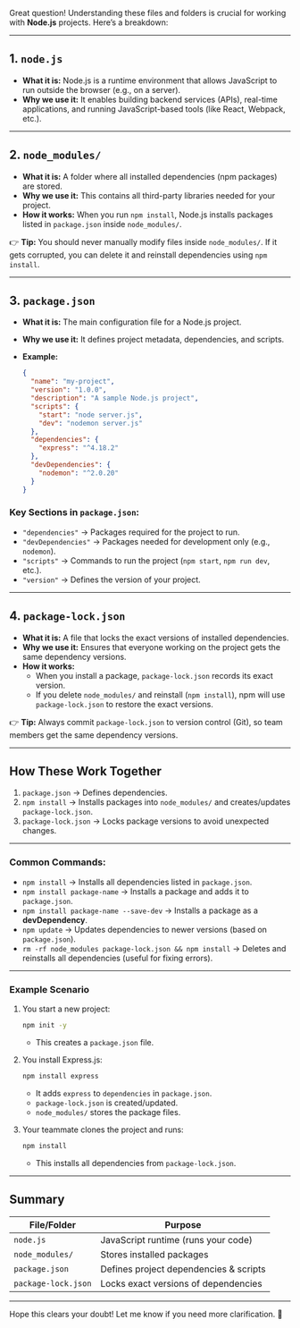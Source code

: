 Great question! Understanding these files and folders is crucial for working with **Node.js** projects. Here’s a breakdown:  

---

## **1. `node.js`**
- **What it is:** Node.js is a runtime environment that allows JavaScript to run outside the browser (e.g., on a server).
- **Why we use it:** It enables building backend services (APIs), real-time applications, and running JavaScript-based tools (like React, Webpack, etc.).

---

## **2. `node_modules/`**
- **What it is:** A folder where all installed dependencies (npm packages) are stored.
- **Why we use it:** This contains all third-party libraries needed for your project.
- **How it works:** When you run `npm install`, Node.js installs packages listed in `package.json` inside `node_modules/`.

👉 **Tip:** You should never manually modify files inside `node_modules/`. If it gets corrupted, you can delete it and reinstall dependencies using `npm install`.

---

## **3. `package.json`**
- **What it is:** The main configuration file for a Node.js project.
- **Why we use it:** It defines project metadata, dependencies, and scripts.
- **Example:**
  
  ```json
  {
    "name": "my-project",
    "version": "1.0.0",
    "description": "A sample Node.js project",
    "scripts": {
      "start": "node server.js",
      "dev": "nodemon server.js"
    },
    "dependencies": {
      "express": "^4.18.2"
    },
    "devDependencies": {
      "nodemon": "^2.0.20"
    }
  }
  ```

### **Key Sections in `package.json`:**
- `"dependencies"` → Packages required for the project to run.
- `"devDependencies"` → Packages needed for development only (e.g., `nodemon`).
- `"scripts"` → Commands to run the project (`npm start`, `npm run dev`, etc.).
- `"version"` → Defines the version of your project.

---

## **4. `package-lock.json`**
- **What it is:** A file that locks the exact versions of installed dependencies.
- **Why we use it:** Ensures that everyone working on the project gets the same dependency versions.
- **How it works:**  
  - When you install a package, `package-lock.json` records its exact version.
  - If you delete `node_modules/` and reinstall (`npm install`), npm will use `package-lock.json` to restore the exact versions.

👉 **Tip:** Always commit `package-lock.json` to version control (Git), so team members get the same dependency versions.

---

## **How These Work Together**
1. `package.json` → Defines dependencies.
2. `npm install` → Installs packages into `node_modules/` and creates/updates `package-lock.json`.
3. `package-lock.json` → Locks package versions to avoid unexpected changes.

---

### **Common Commands:**
- `npm install` → Installs all dependencies listed in `package.json`.
- `npm install package-name` → Installs a package and adds it to `package.json`.
- `npm install package-name --save-dev` → Installs a package as a **devDependency**.
- `npm update` → Updates dependencies to newer versions (based on `package.json`).
- `rm -rf node_modules package-lock.json && npm install` → Deletes and reinstalls all dependencies (useful for fixing errors).

---

### **Example Scenario**
1. You start a new project:  
   ```sh
   npm init -y
   ```
   - This creates a `package.json` file.
   
2. You install Express.js:  
   ```sh
   npm install express
   ```
   - It adds `express` to `dependencies` in `package.json`.
   - `package-lock.json` is created/updated.
   - `node_modules/` stores the package files.

3. Your teammate clones the project and runs:  
   ```sh
   npm install
   ```
   - This installs all dependencies from `package-lock.json`.

---

## **Summary**
| File/Folder         | Purpose |
|---------------------|---------|
| `node.js`          | JavaScript runtime (runs your code) |
| `node_modules/`    | Stores installed packages |
| `package.json`     | Defines project dependencies & scripts |
| `package-lock.json` | Locks exact versions of dependencies |

---

Hope this clears your doubt! Let me know if you need more clarification. 🚀